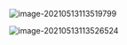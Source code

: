 ![image-20210513113519799](https://raw.githubusercontent.com/TWDH/Leetcode-From-Zero/pictures/img/image-20210513113519799.png)

![image-20210513113526524](https://raw.githubusercontent.com/TWDH/Leetcode-From-Zero/pictures/img/image-20210513113526524.png)